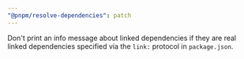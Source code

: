 ```yaml
---
"@pnpm/resolve-dependencies": patch
---
```


Don't print an info message about linked dependencies if they are real linked dependencies specified via the `link:` protocol in `package.json`.

